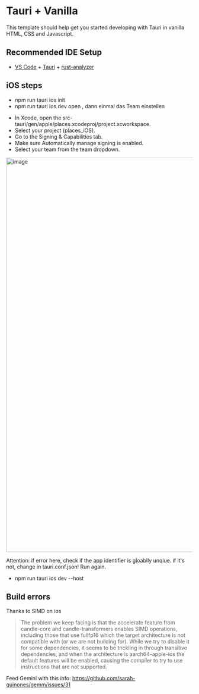 # Tauri + Vanilla

This template should help get you started developing with Tauri in vanilla HTML, CSS and Javascript.

## Recommended IDE Setup

- [VS Code](https://code.visualstudio.com/) + [Tauri](https://marketplace.visualstudio.com/items?itemName=tauri-apps.tauri-vscode) + [rust-analyzer](https://marketplace.visualstudio.com/items?itemName=rust-lang.rust-analyzer)

## iOS steps

- npm run tauri ios init
- npm run tauri ios dev open  , dann einmal das Team einstellen

* In Xcode, open the src-tauri/gen/apple/places.xcodeproj/project.xcworkspace.
* Select your project (places_iOS).
* Go to the Signing & Capabilities tab.
* Make sure Automatically manage signing is enabled.
* Select your team from the team dropdown.

<img width="1061" alt="image" src="https://github.com/user-attachments/assets/ad5eae1d-9cdc-4ade-a2c7-faac8df1431e" />

Attention: if error here, check if the app identifier is gloablly unqiue. if it's not, change in tauri.conf.json! Run again.

- npm run tauri ios dev --host

## Build errors 

Thanks to SIMD on ios

> The problem we keep facing is that the accelerate feature from candle-core and candle-transformers enables SIMD operations, including those that use fullfp16 which the target architecture is not compatible with (or we are not building for). While we try to disable it for some dependencies, it seems to be trickling in through transitive dependencies, and when the architecture is aarch64-apple-ios the default features will be enabled, causing the compiler to try to use instructions that are not supported.

Feed Gemini with this info: https://github.com/sarah-quinones/gemm/issues/31


